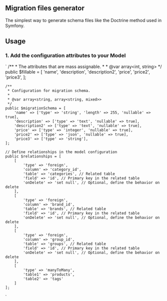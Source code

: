 
## Migration files generator

The simplest way to generate schema files like the Doctrine method used in Symfony.

## Usage
### 1. Add the configuration attributes to your Model
`
/**
     * The attributes that are mass assignable.
     *
     * @var array<int, string>
     */
    public $fillable = [
        'name',
        'description',
        'description2',
        'price',
        'price2',
        'price3',
    ];

    /**
     * Configuration for migration schema.
     *
     * @var array<string, array<string, mixed>>
     */
    public $migrationSchema = [
        'name' => ['type' => 'string', 'length' => 255, 'nullable' => true],
        'description' => ['type' => 'text', 'nullable' => true],
        'description2' => ['type' => 'text', 'nullable' => true],
        'price' => ['type' => 'integer', 'nullable' => true],
        'price2' => ['type' => 'json', 'nullable' => true],
        'price3' => ['type' => 'string'],
    ];

    // Define relationships in the model configuration
    public $relationships = [
        [
            'type' => 'foreign',
            'column' => 'category_id',
            'table' => 'categories', // Related table
            'field' => 'id', // Primary key in the related table
            'onDelete' => 'set null', // Optional, define the behavior on delete
        ],
        [
            'type' => 'foreign',
            'column' => 'brand_id',
            'table' => 'brands', // Related table
            'field' => 'id', // Primary key in the related table
            'onDelete' => 'set null', // Optional, define the behavior on delete
        ],
        [
            'type' => 'foreign',
            'column' => 'group_id',
            'table' => 'groups', // Related table
            'field' => 'id', // Primary key in the related table
            'onDelete' => 'set null', // Optional, define the behavior on delete
        ],
        [
            'type' => 'manyToMany',
            'table1' => 'products',
            'table2' => 'tags'
        ]
    ];
`
